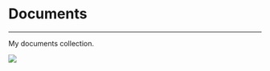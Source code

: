 # Documents

<hr>

My documents collection.

![](https://img.shields.io/github/last-commit/caodoc/Documents?style="flat-square"&color="94a4ff")